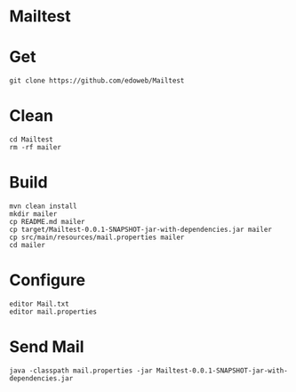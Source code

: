 # Mailtest

# Get

```
git clone https://github.com/edoweb/Mailtest
```

# Clean

```
cd Mailtest
rm -rf mailer
```

# Build

```
mvn clean install
mkdir mailer
cp README.md mailer
cp target/Mailtest-0.0.1-SNAPSHOT-jar-with-dependencies.jar mailer
cp src/main/resources/mail.properties mailer
cd mailer
```

# Configure

```
editor Mail.txt
editor mail.properties
```

# Send Mail

```
java -classpath mail.properties -jar Mailtest-0.0.1-SNAPSHOT-jar-with-dependencies.jar
```